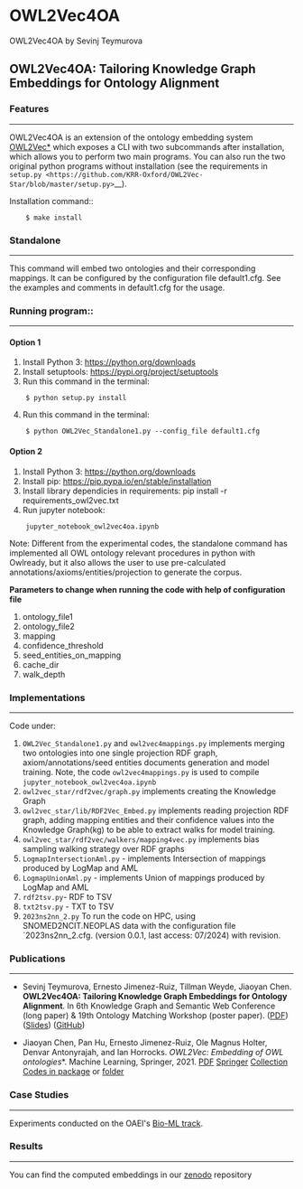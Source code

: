 # OWL2Vec4OA

OWL2Vec4OA by Sevinj Teymurova

## **OWL2Vec4OA: Tailoring Knowledge Graph Embeddings for Ontology Alignment**


### Features
--------

OWL2Vec4OA is an extension of the ontology embedding system [OWL2Vec*](https://github.com/KRR-Oxford/OWL2Vec-Star/) which exposes a CLI with two subcommands after installation, which allows you to perform two main programs.
You can also run the two original python programs without installation (see the requirements in `setup.py <https://github.com/KRR-Oxford/OWL2Vec-Star/blob/master/setup.py>`__).

Installation command::
```
    $ make install
```
### Standalone
------------
This command will embed two ontologies and their corresponding mappings. It can be configured by the configuration file default1.cfg.
See the examples and comments in default1.cfg for the usage.


### Running program::
------------

#### Option 1

1. Install Python 3: https://python.org/downloads
2. Install setuptools: https://pypi.org/project/setuptools
3. Run this command in the terminal: 
```
    $ python setup.py install
```

4. Run this command in the terminal:
```
    $ python OWL2Vec_Standalone1.py --config_file default1.cfg
```

#### Option 2

1. Install Python 3: https://python.org/downloads
2. Install pip: https://pip.pypa.io/en/stable/installation
3. Install library dependicies in requirements: pip install -r requirements_owl2vec.txt
4. Run jupyter notebook: 
``` 
    jupyter_notebook_owl2vec4oa.ipynb 
```
Note: Different from the experimental codes, the standalone command has implemented all OWL ontology
relevant procedures in python with Owlready, but it also allows the user to use pre-calculated
annotations/axioms/entities/projection to generate the corpus.

**Parameters to change when running the code with help of configuration file**
1. ontology_file1 
2. ontology_file2 
3. mapping
4. confidence_threshold
5. seed_entities_on_mapping
6. cache_dir
7. walk_depth

### Implementations 

-------
Code under: 
1. `OWL2Vec_Standalone1.py` and `owl2vec4mappings.py` implements merging two ontologies into one single projection RDF graph, axiom/annotations/seed entities documents generation and model training. Note, the code `owl2vec4mappings.py` is used to compile `jupyter_notebook_owl2vec4oa.ipynb`
2. `owl2vec_star/rdf2vec/graph.py` implements creating the Knowledge Graph
3. `owl2vec_star/lib/RDF2Vec_Embed.py` implements reading projection RDF graph, adding mapping entities and their confidence values into the Knowledge Graph(kg) to be able to extract walks for model training. 
4. `owl2vec_star/rdf2vec/walkers/mapping4vec.py`  implements bias sampling walking strategy over RDF graphs 
5. `LogmapIntersectionAml.py` - implements Intersection of mappings produced by LogMap and AML
6. `LogmapUnionAml.py` - implements Union of mappings produced by LogMap and AML
7. `rdf2tsv.py`- RDF to TSV
8. `txt2tsv.py` - TXT to TSV
9. `2023ns2nn_2.py` To run the code on HPC, using SNOMED2NCIT.NEOPLAS data with the configuration file `2023ns2nn_2.cfg. 
(version 0.0.1, last access: 07/2024) with revision.


### Publications
------------

- Sevinj Teymurova, Ernesto Jimenez-Ruiz, Tillman Weyde, Jiaoyan Chen. **OWL2Vec4OA: Tailoring Knowledge Graph Embeddings for Ontology Alignment**. In 6th Knowledge Graph and Semantic Web Conference (long paper) & 19th Ontology Matching Workshop (poster paper). ([PDF](https://arxiv.org/abs/2408.06310)) ([Slides](https://drive.google.com/file/d/1HhRqY2R1w0bz-svgTKCXEP7vYZySDVK8/view?usp=sharing)) ([GitHub](https://github.com/Sevinjt/OWL2Vec4OA))


- Jiaoyan Chen, Pan Hu, Ernesto Jimenez-Ruiz, Ole Magnus Holter, Denvar Antonyrajah, and Ian Horrocks. **OWL2Vec*: Embedding of OWL ontologies**. Machine Learning, Springer, 2021. [PDF](https://arxiv.org/abs/2009.14654) [Springer](https://rdcu.be/cmIMh) [Collection](https://link.springer.com/journal/10994/topicalCollection/AC_f13088dda1f43d317c5acbfdf9439a31) [Codes in package](https://github.com/KRR-Oxford/OWL2Vec-Star/releases/tag/OWL2Vec-Star-ML-2021-Journal) or [folder](https://github.com/KRR-Oxford/OWL2Vec-Star/tree/master/case_studies)



### Case Studies
------------
Experiments conducted on the OAEI's [Bio-ML track](https://doi.org/10.5281/zenodo.8193375).


### Results 
------

You can find the computed embeddings in our [zenodo](https://zenodo.org/doi/10.5281/zenodo.13217801) repository 
